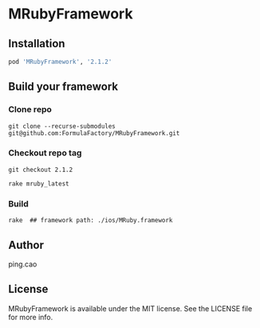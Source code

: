 # MRubyFramework

## Installation

```ruby
pod 'MRubyFramework', '2.1.2'
```

## Build your framework

### Clone repo 
```
git clone --recurse-submodules git@github.com:FormulaFactory/MRubyFramework.git
```

### Checkout repo tag
```
git checkout 2.1.2

rake mruby_latest
```

### Build 
```
rake  ## framework path: ./ios/MRuby.framework   
```

## Author

ping.cao

## License

MRubyFramework is available under the MIT license. See the LICENSE file for more info.
